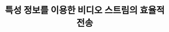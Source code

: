 ---
layout: publication-single
title: 특성 정보를 이용한 비디오 스트림의 효율적 전송
name: 한국통신학회 논문지, 21(9), pp. 2328-2340
first-author: 강수용
co-authors: 염헌영
during: 1996.09.01
location: 
impactfactor: 
doi: 
note: 
categories: 
 - Multimedia Systems
tag: 
 - Domestic Journal
---